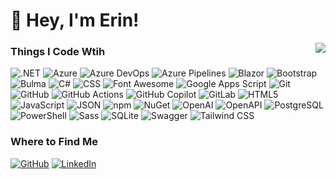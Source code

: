 # :wave: Hey, I'm Erin!

<picture>
  <source align="right" media="(prefers-color-scheme: dark)" srcset="https://github-readme-stats.vercel.app/api/top-langs?username=erinnmclaughlin&layout=compact&theme=transparent&hide_border=true&title_color=ffffff&text_color=ffffff" />
  <img  align="right" src="https://github-readme-stats.vercel.app/api/top-langs/?username=erinnmclaughlin&layout=compact&theme=transparent&hide_border=true&title_color=000000&text_color=000000" />
</picture>

<div>
  <h3>Things I Code Wtih</h3>
  <p>
    <img alt=".NET" src="https://img.shields.io/badge/.NET-512bd4?logo=.NET&style=flat-square&logoColor=white" />
    <img alt="Azure" src="https://img.shields.io/badge/Azure-0078d4?logo=Microsoft%20Azure&style=flat-square&logoColor=white" />
    <img alt="Azure DevOps" src="https://img.shields.io/badge/Azure%20DevOps-0078D7?logo=Azure%20DevOps&style=flat-square&logoColor=white" />
    <img alt="Azure Pipelines" src="https://img.shields.io/badge/Azure%20Pipelines-2560e0?logo=Azure%20Pipelines&style=flat-square&logoColor=white" />
    <img alt="Blazor" src="https://img.shields.io/badge/Blazor-512bd4?logo=.NET&style=flat-square&logoColor=white" />
    <img alt="Bootstrap" src="https://img.shields.io/badge/Bootstrap-7952b3?logo=Bootstrap&style=flat-square&logoColor=white" />
    <img alt="Bulma" src="https://img.shields.io/badge/Bulma-00d1b2?logo=Bulma&style=flat-square&logoColor=white" />
    <img alt="C#" src="https://img.shields.io/badge/C%23-512bd4?logo=C%23&style=flat-square&logoColor=white" />
    <img alt="CSS" src="https://img.shields.io/badge/CSS3-1572b6?logo=CSS3&style=flat-square&logoColor=white" />
    <img alt="Font Awesome" src="https://img.shields.io/badge/Font%20Awesome-538dd7?logo=Font%20Awesome&style=flat-square&logoColor=white" />
    <img alt="Google Apps Script" src="https://img.shields.io/badge/Google%20Apps%20Script-4285f4?logo=Google%20Apps%20Script&style=flat-square&logoColor=white" />
    <img alt="Git" src="https://img.shields.io/badge/Git-f05032?logo=Git&style=flat-square&logoColor=white" />
    <img alt="GitHub" src="https://img.shields.io/badge/GitHub-181717?logo=GitHub&style=flat-square&logoColor=white" />
    <img alt="GitHub Actions" src="https://img.shields.io/badge/GitHub%20Actions-2088ff?logo=GitHub%20Actions&style=flat-square&logoColor=white" />
    <img alt="GitHub Copilot" src="https://img.shields.io/badge/GitHub%20Copilot-000000?logo=GitHub%20Copilot&style=flat-square&logoColor=white" />
    <img alt="GitLab" src="https://img.shields.io/badge/Gitlab-fc6d26?logo=Gitlab&style=flat-square&logoColor=white" />
    <img alt="HTML5" src="https://img.shields.io/badge/HTML5-e34f26?logo=HTML5&style=flat-square&logoColor=white" />
    <img alt="JavaScript" src="https://img.shields.io/badge/JavaScript-f7df1e?logo=JavaScript&style=flat-square&logoColor=black" />
    <img alt="JSON" src="https://img.shields.io/badge/JSON-000000?logo=JSON&style=flat-square&logoColor=white" />
    <img alt="npm" src="https://img.shields.io/badge/npm-cb3837?logo=npm&style=flat-square&logoColor=white" />
    <img alt="NuGet" src="https://img.shields.io/badge/NuGet-004880?logo=NuGet&style=flat-square&logoColor=white" />
    <img alt="OpenAI" src="https://img.shields.io/badge/OpenAI-412991?logo=OpenAI&style=flat-square&logoColor=white" />
    <img alt="OpenAPI" src="https://img.shields.io/badge/OpenAPI-6ba539?logo=OpenAPI%20Initiative&style=flat-square&logoColor=white" />
    <img alt="PostgreSQL" src="https://img.shields.io/badge/PostgreSQL-4169e1?logo=PostgreSQL&style=flat-square&logoColor=white" />
    <img alt="PowerShell" src="https://img.shields.io/badge/PowerShell-5391fe?logo=Powershell&style=flat-square&logoColor=white" />
    <img alt="Sass" src="https://img.shields.io/badge/Sass-cc6699?logo=Sass&style=flat-square&logoColor=white" />
    <img alt="SQLite" src="https://img.shields.io/badge/SQLite-003b57?logo=SQLite&style=flat-square&logoColor=white" />
    <img alt="Swagger" src="https://img.shields.io/badge/Swagger-85ea2d?logo=Swagger&style=flat-square&logoColor=black" />
    <img alt="Tailwind CSS" src="https://img.shields.io/badge/Tailwind%20CSS-06b6d4?logo=Tailwind%20CSS&style=flat-square&logoColor=white" />
  </p>
</div>

<div>
  <h3>Where to Find Me</h3>
  <p>
    <a href="https://github.com/erinnmclaughlin"><img alt="GitHub" src="https://img.shields.io/badge/GitHub-181717?logo=GitHub&style=flat-square&logoColor=white" /></a>
    <a href="https://www.linkedin.com/in/e1mclaughlin"><img alt="LinkedIn" src="https://img.shields.io/badge/LinkedIn-0a66c2?logo=LinkedIn&style=flat-square&logoColor=white" /></a>
  </p>
</div>

<!-- GitHub Stats
<picture>
  <source srcset="https://github-readme-stats.vercel.app/api?username=erinnmclaughlin&show_icons=true&theme=transparent&hide_border=true&title_color=ffffff&text_color=ffffff" media="(prefers-color-scheme: dark)" />
  <img src="https://github-readme-stats.vercel.app/api?username=erinnmclaughlin&show_icons=true&theme=transparent&hide_border=true&title_color=000000&text_color=000000" />
</picture>
-->

